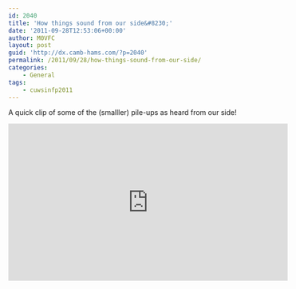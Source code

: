 ```yaml
---
id: 2040
title: 'How things sound from our side&#8230;'
date: '2011-09-28T12:53:06+00:00'
author: M0VFC
layout: post
guid: 'http://dx.camb-hams.com/?p=2040'
permalink: /2011/09/28/how-things-sound-from-our-side/
categories:
    - General
tags:
    - cuwsinfp2011
---
```


A quick clip of some of the (smalller) pile-ups as heard from our side!

<iframe allowfullscreen="" frameborder="0" height="315" loading="lazy" src="http://www.youtube.com/embed/tUvCXZBn3Nc" width="560"></iframe>